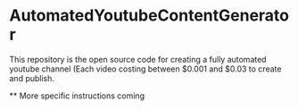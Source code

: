 # AutomatedYoutubeContentGenerator
This repository is the open source code for creating a fully automated youtube channel (Each video costing between $0.001 and $0.03  to create and publish.


** More specific instructions coming 
